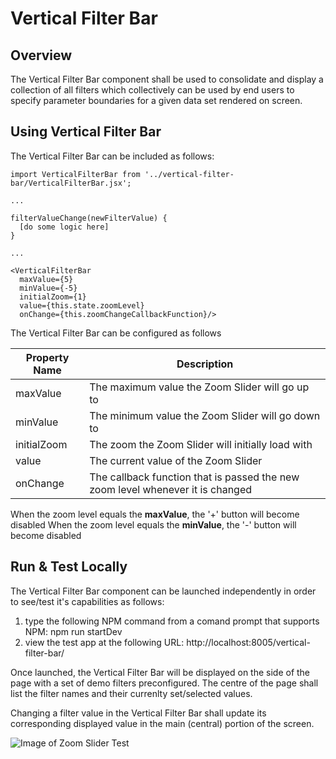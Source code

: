 # Vertical Filter Bar

## Overview
The Vertical Filter Bar component shall be used to consolidate and display a collection of all filters which collectively can be used by end users to specify parameter boundaries for a given data set rendered on screen.

## Using Vertical Filter Bar

The Vertical Filter Bar can be included as follows:

```
import VerticalFilterBar from '../vertical-filter-bar/VerticalFilterBar.jsx';

...

filterValueChange(newFilterValue) {
  [do some logic here]
}

...

<VerticalFilterBar
  maxValue={5}
  minValue={-5}
  initialZoom={1}
  value={this.state.zoomLevel}
  onChange={this.zoomChangeCallbackFunction}/>
```

The Vertical Filter Bar can be configured as follows

Property Name | Description
--------------|------------
maxValue | The maximum value the Zoom Slider will go up to
minValue | The minimum value the Zoom Slider will go down to
initialZoom | The zoom the Zoom Slider will initially load with
value | The current value of the Zoom Slider
onChange | The callback function that is passed the new zoom level whenever it is changed

When the zoom level equals the **maxValue**, the '+' button will become disabled
When the zoom level equals the **minValue**, the '-' button will become disabled

## Run & Test Locally
The Vertical Filter Bar component can be launched independently in order to see/test it's capabilities as follows:

1. type the following NPM command from a comand prompt that supports NPM: npm run startDev
3. view the test app at the following URL: http://localhost:8005/vertical-filter-bar/

Once launched, the Vertical Filter Bar will be displayed on the side of the page with a set of demo filters preconfigured. The centre of the page shall list the filter names and their currenlty set/selected values.

Changing a filter value in the Vertical Filter Bar shall update its corresponding displayed value in the main (central) portion of the screen.

![Image of Zoom Slider Test](./screen_cap_zoom-slider_test.JPG)


